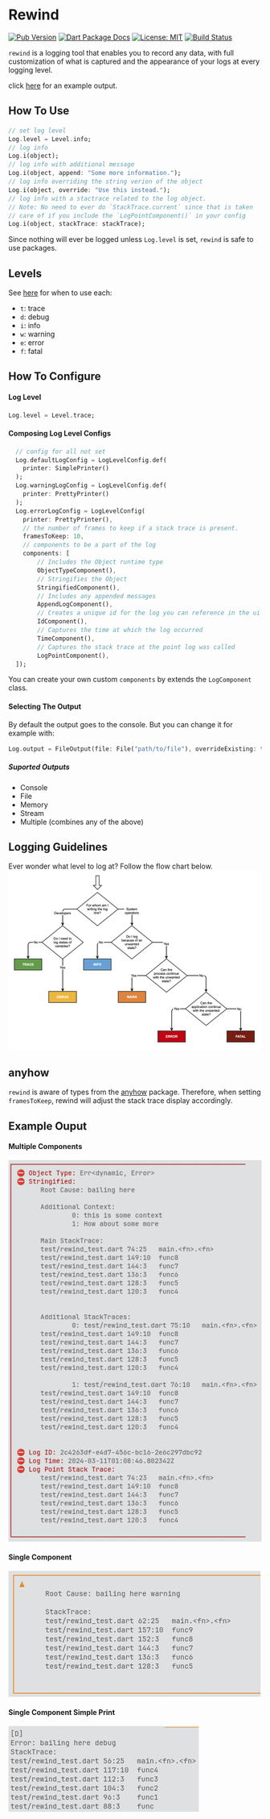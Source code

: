 # Rewind

[![Pub Version](https://img.shields.io/pub/v/rewind.svg)](https://pub.dev/packages/rewind)
[![Dart Package Docs](https://img.shields.io/badge/documentation-pub.dev-blue.svg)](https://pub.dev/documentation/rewind/latest/)
[![License: MIT](https://img.shields.io/badge/license-MIT-purple.svg)](https://opensource.org/licenses/MIT)
[![Build Status](https://github.com/mcmah309/rewind/actions/workflows/dart.yml/badge.svg)](https://github.com/mcmah309/rewind/actions)


`rewind` is a logging tool that enables you to record any data, with full customization of what is captured and the appearance of your logs at every logging level.

click [here](#example-ouput) for an example output.

## How To Use
```dart
// set log level
Log.level = Level.info;
// log info
Log.i(object);
// log info with additional message
Log.i(object, append: "Some more information.");
// log info overriding the string verion of the object
Log.i(object, override: "Use this instead.");
// log info with a stactrace related to the log object.
// Note: No need to ever do `StackTrace.current` since that is taken 
// care of if you include the `LogPointComponent()` in your config
Log.i(object, stackTrace: stackTrace);
```
Since nothing will ever be logged unless `Log.level` is set, `rewind` is safe to use packages.

## Levels
See [here](#logging-guidelines) for when to use each:
- `t`: trace
- `d`: debug
- `i`: info
- `w`: warning
- `e`: error
- `f`: fatal

## How To Configure
#### Log Level
```dart
Log.level = Level.trace;
```
#### Composing Log Level Configs
```dart
  // config for all not set
  Log.defaultLogConfig = LogLevelConfig.def(
    printer: SimplePrinter()
  );
  Log.warningLogConfig = LogLevelConfig.def(
    printer: PrettyPrinter()
  );
  Log.errorLogConfig = LogLevelConfig(
    printer: PrettyPrinter(),
    // the number of frames to keep if a stack trace is present.
    framesToKeep: 10,
    // components to be a part of the log
    components: [
        // Includes the Object runtime type
        ObjectTypeComponent(),
        // Stringifies the Object
        StringifiedComponent(),
        // Includes any appended messages
        AppendLogComponent(),
        // Creates a unique id for the log you can reference in the ui and/or intercept
        IdComponent(),
        // Captures the time at which the log occurred
        TimeComponent(),
        // Captures the stack trace at the point log was called
        LogPointComponent(),
  ]);
```
You can create your own custom `components` by extends the `LogComponent` class.

#### Selecting The Output
By default the output goes to the console. But you can change it for example with:
```dart
Log.output = FileOutput(file: File("path/to/file"), overrideExisting: true, encoding: utf8);
```
##### Suported Outputs
- Console
- File
- Memory
- Stream
- Multiple (combines any of the above)


## Logging Guidelines
Ever wonder what level to log at? Follow the flow chart below.
![Logging Guidelines](/assets/logging_guideline.png)


## anyhow
`rewind` is aware of types from the [anyhow]() package. Therefore, when setting `framesToKeep`, rewind will adjust the stack trace display accordingly.

## Example Ouput
#### Multiple Components
![Multiple Components](/assets/1710119359_grim.png)
#### Single Component
![Stringified Only Pretty](/assets/1710119342_grim%20(1).png)
#### Single Component Simple Print
![Stringified Only Simple](/assets/1710119342_grim.png)